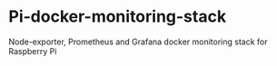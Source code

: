 # Pi-docker-monitoring-stack
Node-exporter, Prometheus and Grafana docker monitoring stack for Raspberry Pi
